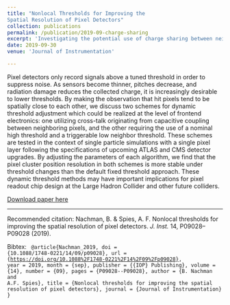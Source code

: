 ```yaml
---
title: "Nonlocal Thresholds for Improving the
Spatial Resolution of Pixel Detectors"
collection: publications
permalink: /publication/2019-09-charge-sharing
excerpt: 'Investigating the potential use of charge sharing between neighboring pixels in HEP sensors to increase resolution and radiation hardness.'
date: 2019-09-30
venue: 'Journal of Instrumentation'

---
```

Pixel detectors only record signals above a tuned threshold in order to suppress noise. As sensors become thinner, pitches decrease, and radiation damage reduces the collected charge, it is increasingly desirable to lower thresholds. By making the observation that hit pixels tend to be spatially close to each other, we discuss two schemes for dynamic threshold adjustment which could be realized at the level of frontend electronics: one utilizing cross-talk originating from capacitive coupling between neighboring pixels, and the other requiring the use of a nominal high threshold and a triggerable low neighbor threshold. These schemes are tested in the context of single particle simulations with a single pixel layer following the specifications of upcoming ATLAS and CMS detector upgrades. By adjusting the parameters of each algorithm, we find that the pixel cluster position resolution in both schemes is more stable under threshold changes than the default fixed threshold approach. These dynamic threshold methods may have important implications for pixel readout chip design at the Large Hadron Collider and other future colliders.

[Download paper here](https://iopscience.iop.org/article/10.1088/1748-0221/14/09/P09028/pdf)

---

Recommended citation: Nachman, B. & Spies, A. F. Nonlocal thresholds for improving the spatial resolution of pixel detectors. <i>J. Inst.</i> 14, P09028–P09028 (2019).

Bibtex:
<code>
@article{Nachman_2019,
	doi = {10.1088/1748-0221/14/09/p09028},
	url = {https://doi.org/10.1088%2F1748-0221%2F14%2F09%2Fp09028},
	year = 2019,
	month = {sep},
	publisher = {{IOP} Publishing},
	volume = {14},
	number = {09},
	pages = {P09028--P09028},
	author = {B. Nachman and A.F. Spies},
	title = {Nonlocal thresholds for improving the spatial resolution of pixel detectors},
	journal = {Journal of Instrumentation}
}
</code>